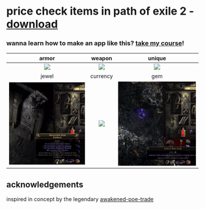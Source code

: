 # price check items in path of exile 2 - [download](https://github.com/butterybearings/chiseled/releases/latest)

### wanna learn how to make an app like this? [take my course](https://course.butterybearings.com)!

| armor | weapon | unique |
|:-----:|:------:|:------:|
| ![](app/examples/armor.gif) | ![](app/examples/weapon.gif) | ![](app/examples/unique.gif) |
| jewel | currency | gem |
| ![](app/examples/jewel.gif) | ![](app/examples/currency.gif) | ![](app/examples/gem.gif) |

## acknowledgements

inspired in concept by the legendary [awakened-poe-trade](https://github.com/SnosMe/awakened-poe-trade)
